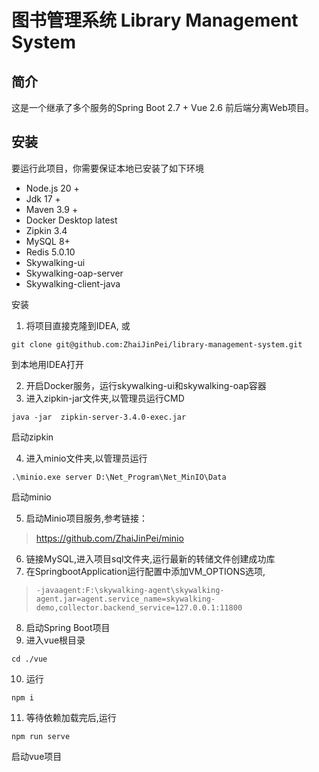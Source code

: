 # 图书管理系统 Library Management System

## 简介

这是一个继承了多个服务的Spring Boot 2.7 + Vue 2.6 前后端分离Web项目。

## 安装

要运行此项目，你需要保证本地已安装了如下环境

- Node.js 20 +
- Jdk 17 +
- Maven 3.9 +
- Docker Desktop latest
- Zipkin 3.4
- MySQL 8+
- Redis 5.0.10
- Skywalking-ui
- Skywalking-oap-server
- Skywalking-client-java

安装

1. 将项目直接克隆到IDEA, 或

```shell
git clone git@github.com:ZhaiJinPei/library-management-system.git
``` 

到本地用IDEA打开

2. 开启Docker服务，运行skywalking-ui和skywalking-oap容器
3. 进入zipkin-jar文件夹,以管理员运行CMD

```shell
java -jar  zipkin-server-3.4.0-exec.jar
```

启动zipkin

4. 进入minio文件夹,以管理员运行

```shell
.\minio.exe server D:\Net_Program\Net_MinIO\Data
```

启动minio

5. 启动Minio项目服务,参考链接：

> https://github.com/ZhaiJinPei/minio

6. 链接MySQL,进入项目sql文件夹,运行最新的转储文件创建成功库
7. 在SpringbootApplication运行配置中添加VM_OPTIONS选项,

> `-javaagent:F:\skywalking-agent\skywalking-agent.jar=agent.service_name=skywalking-demo,collector.backend_service=127.0.0.1:11800 `

8. 启动Spring Boot项目
9. 进入vue根目录

```shell
cd ./vue
```

10. 运行

```shell
npm i
```

11. 等待依赖加载完后,运行

```shell
npm run serve
```

启动vue项目


